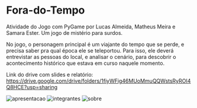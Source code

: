 # Fora-do-Tempo
Atividade do Jogo com PyGame por Lucas Almeida, Matheus Meira e Samara Ester.
Um jogo de mistério para surdos.

No jogo, o personagem principal é um viajante do tempo que se perde, e precisa saber pra qual época ele se teleportou. Para isso, ele deverá entrevistar as pessoas do local, e analisar o cenário, para descobrir o acontecimento histórico que estava em curso naquele momento.

Link do drive com slides e relatório: https://drive.google.com/drive/folders/1fiyWFig46MUoMmuQQWstsRyROI4Q8HCE?usp=sharing

![apresentacao](https://drive.google.com/file/d/1JzEBEq_v06_fYtRcDUA8jIs-Qeyd_CIh/view?usp=sharing)
![integrantes](https://drive.google.com/file/d/1KtAp-3td2Zm-igOJ5SkLBu_7_kDuLj0j/view?usp=sharing)
![sobre](https://drive.google.com/file/d/1g02xQBy4eBrX4Z67qp-R32AGghuThAJG/view?usp=sharing)

